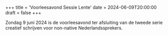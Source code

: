 +++
title = 'Voorleesavond Sessie Lente'
date = 2024-06-09T20:00:00
draft = false
+++

Zondag 9 juni 2024 is de voorleesavond ter afsluiting van de tweede serie creatief schrijven voor non-native Nederlandssprekers.
